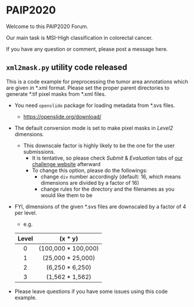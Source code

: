 # PAIP2020

Welcome to this PAIP2020 Forum.

Our main task is MSI-High classification in colorectal cancer.

If you have any question or comment, please post a message here.

## `xml2mask.py` utility code released

This is a code example for preprocessing the tumor area annotations which are given in \*.xml format.
Please set the proper parent directories to generate \*.tif pixel masks from \*.xml files.

- You need `openslide` package for loading metadata from \*.svs files.
  - https://openslide.org/download/
- The default conversion mode is set to make pixel masks in _Level2_ dimensions.
  - This downscale factor is highly likely to be the one for the user submissions.
    - It is tentative, so please check _Submit_ & _Evaluation_ tabs of [our challenge website](https://paip2020.grand-challenge.org/) afterward
    - To change this option, please do the followings:
      - change `div` number accordingly (default: 16, which means dimensions are divided by a factor of 16)
      - change rules for the directory and the filenames as you would like them to be
- FYI, dimensions of the given \*.svs files are downscaled by a factor of 4 per level.
  - e.g.
        
  | Level | (x \* y) |
  |:-----:|:--------:|
  | 0     | (100,000 \* 100,000) |
  | 1     | (25,000 \* 25,000) |
  | 2     | (6,250 \* 6,250) |
  | 3     | (1,562 \* 1,562) |
- Please leave questions if you have some issues using this code example.
